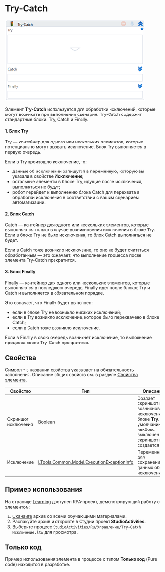 # Try-Catch

![](<../../../.gitbook/assets/image (53).png>)

Элемент **Try-Catch** используется для обработки исключений, которые могут возникать при выполнении сценария. Try-Catch содержит стандартные блоки: Try, Catch и Finally.

#### 1. Блок Try
Try  — контейнер для одного или нескольких элементов, которые потенциально могут вызвать исключение. Блок Try выполняется в первую очередь. 

Если в Try произошло исключение, то:
* данные об исключении запишутся в переменную, которую вы указали в свойстве **Исключение**;
* остальные элементы в блоке Try, идущие после исключения, выполняться не будут;
* робот перейдет к выполнению блока Catch для перехвата и обработки исключения в соответствии с вашим сценарием автоматизации.

#### 2. Блок Catch
Catch — контейнер для одного или нескольких элементов, которые выполняются только в случае возникновения исключения в блоке Try. Если в блоке Try не было исключения, то блок Catch выполняться не будет.

Если в Catch тоже возникло исключение, то оно не будет считаться обработанным — это означает, что выполнение процесса после элемента Try-Catch прекратится.

#### 3. Блок Finally

Finally — контейнер для одного или нескольких элементов, которые выполняются в последнюю очередь. Finally идет после блоков Try и Catch и выполняется в обязательном порядке.

Это означает, что Finally будет выполнен:
* если в блоке Try не возникло никаких исключений;
* если в Try возникло исключение, которое было перехвачено в блоке Catch;
* если в Catch тоже возникло исключение.

Если в Finally в свою очередь возникнет исключение, то выполнение процесса после Try-Catch прекратится.


## Свойства
Символ `*` в названии свойства указывает на обязательность заполнения. Описание общих свойств см. в разделе [Свойства элемента](https://docs.primo-rpa.ru/primo-rpa/primo-studio/process/elements#svoistva-elementa).

| Свойство            | Тип                                                                               | Описание                                    |
| ------------------- | --------------------------------------------------------------------------------- | ------------------------------------------- |
| Скриншот исключения | Boolean                                                                           | Создает скриншот при возникновении исключения в блоке **Try**. По умолчанию чекбокс выключен — скриншот не создается |
| Исключение          | [LTools.Common.Model.ExecutionExceptionInfo](https://docs.primo-rpa.ru/primo-rpa/g_elements/el_basic/els_logic/datatypes/executionexceptioninfo) | Переменная для сохранения данных об исключении |


## Пример использования

На странице [Learning](https://github.com/PrimoRPA/Learning) доступен RPA-проект, демонстрирующий работу с элементом:

1. [Скачайте](https://github.com/PrimoRPA/Learning/archive/refs/heads/master.zip) архив со всеми обучающими материалами.
2. Распакуйте архив и откройте в Студии проект **StudioActivities**.
3. Выберите процесс `StudioActivities/Ru/Управление/Try-Catch Исключение.ltw` для просмотра.

## Только код

Пример использования элемента в процессе с типом **Только код** (Pure code) находится в разработке.
